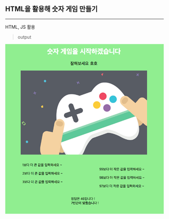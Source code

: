 ## HTML을 활용해 숫자 게임 만들기
---
HTML, JS 활용

> output

![image](https://github.com/JongsooPark1/JavaScript/blob/master/Project/HTML%EC%9D%84%20%EC%9D%B4%EC%9A%A9%ED%95%B4%20%EC%88%AB%EC%9E%90%EA%B2%8C%EC%9E%84%20%EB%A7%8C%EB%93%A4%EA%B8%B0/image.png)
